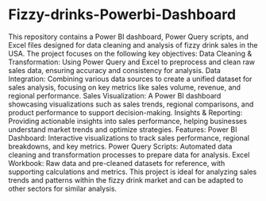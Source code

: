 # Fizzy-drinks-Powerbi-Dashboard
This repository contains a Power BI dashboard, Power Query scripts, and Excel files designed for data cleaning and analysis of fizzy drink sales in the USA. The project focuses on the following key objectives:
Data Cleaning & Transformation: Using Power Query and Excel to preprocess and clean raw sales data, ensuring accuracy and consistency for analysis.
Data Integration: Combining various data sources to create a unified dataset for sales analysis, focusing on key metrics like sales volume, revenue, and regional performance.
Sales Visualization: A Power BI dashboard showcasing visualizations such as sales trends, regional comparisons, and product performance to support decision-making.
Insights & Reporting: Providing actionable insights into sales performance, helping businesses understand market trends and optimize strategies.
Features:
Power BI Dashboard: Interactive visualizations to track sales performance, regional breakdowns, and key metrics.
Power Query Scripts: Automated data cleaning and transformation processes to prepare data for analysis.
Excel Workbook: Raw data and pre-cleaned datasets for reference, with supporting calculations and metrics.
This project is ideal for analyzing sales trends and patterns within the fizzy drink market and can be adapted to other sectors for similar analysis.
